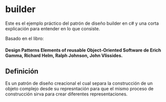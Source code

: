 # builder
Este es el ejemplo práctico del patrón de diseño builder en c# y una corta explicación para entender en lo que consiste. 

Basado en el libro:
#### Design Patterns Elements of reusable Object-Oriented Software de Erich Gamma, Richard Helm, Ralph Johnson, John Vlissides.

## Definición
Es un patrón de diseño creacional el cual separa la construcción de un objeto complejo desde su represntación para que el mismo proceso de construcción sirva para crear diferentes representaciones.
